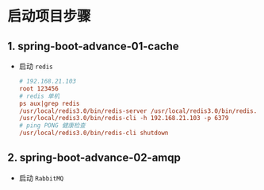 # 启动项目步骤

## 1. spring-boot-advance-01-cache

- 启动 `redis`

  ```ini
  # 192.168.21.103
  root 123456
  # redis 单机
  ps aux|grep redis
  /usr/local/redis3.0/bin/redis-server /usr/local/redis3.0/bin/redis.conf
  /usr/local/redis3.0/bin/redis-cli -h 192.168.21.103 -p 6379
  # ping PONG 健康检查
  /usr/local/redis3.0/bin/redis-cli shutdown
  ```

## 2. spring-boot-advance-02-amqp

- 启动 `RabbitMQ`